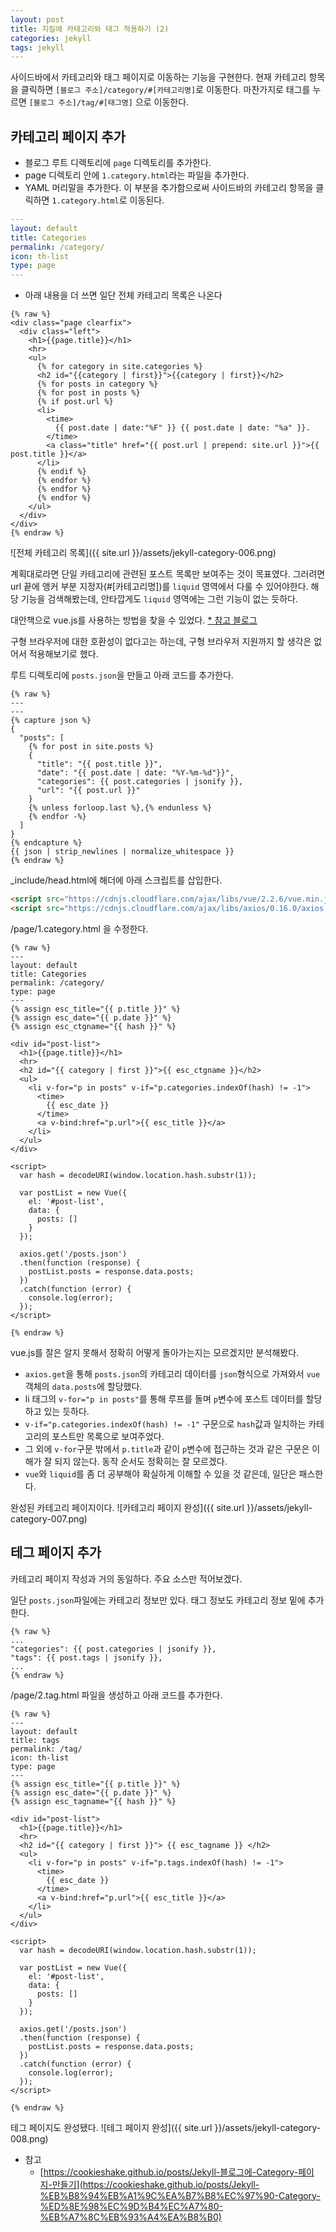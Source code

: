 ```yaml
---
layout: post
title: 지킬에 카테고리와 태그 적용하기 (2)
categories: jekyll
tags: jekyll
---
```

사이드바에서 카테고리와 태그 페이지로 이동하는 기능을 구현한다.
현재 카테고리 항목을 클릭하면 `[블로그 주소]/category/#[카테고리명]`로 이동한다.
마찬가지로 태그를 누르면 `[블로그 주소]/tag/#[태그명]` 으로 이동한다.

## 카테고리 페이지 추가

- 블로그 루트 디렉토리에 `page` 디렉토리를 추가한다.
- page 디렉토리 안에 `1.category.html`라는 파일을 추가한다.
- YAML 머리말을 추가한다. 이 부분을 추가함으로써 사이드바의 카테고리 항목을 클릭하면 `1.category.html`로 이동된다.
```yaml
---
layout: default
title: Categories
permalink: /category/
icon: th-list
type: page
---
```

- 아래 내용을 더 쓰면 일단 전체 카테고리 목록은 나온다

``` liquid
{% raw %}
<div class="page clearfix">
  <div class="left">
    <h1>{{page.title}}</h1>
    <hr>
    <ul>
      {% for category in site.categories %}
      <h2 id="{{category | first}}">{{category | first}}</h2>
      {% for posts in category %}
      {% for post in posts %}
      {% if post.url %}
      <li>
        <time>
          {{ post.date | date:"%F" }} {{ post.date | date: "%a" }}.
        </time>
        <a class="title" href="{{ post.url | prepend: site.url }}">{{ post.title }}</a>
      </li>
      {% endif %}
      {% endfor %}
      {% endfor %}
      {% endfor %}
    </ul>
  </div>
</div>
{% endraw %}
```
![전체 카테고리 목록]({{ site.url }}/assets/jekyll-category-006.png)

계획대로라면 단일 카테고리에 관련된 포스트 목록만 보여주는 것이 목표였다.
그러려면 url 끝에 앵커 부분 지정자(#[카테고리명])를 `liquid` 영역에서 다룰 수 있어야한다. 
해당 기능을 검색해봤는데, 안타깝게도 `liquid` 영역에는 그런 기능이 없는 듯하다.

대안책으로 vue.js를 사용하는 방법을 찾을 수 있었다.
[* 참고 블로그](https://cookieshake.github.io/posts/Jekyll-%EB%B8%94%EB%A1%9C%EA%B7%B8%EC%97%90-Category-%ED%8E%98%EC%9D%B4%EC%A7%80-%EB%A7%8C%EB%93%A4%EA%B8%B0) 

구형 브라우저에 대한 호환성이 없다고는 하는데, 구형 브라우저 지원까지 할 생각은 없어서 적용해보기로 했다.

루트 디렉토리에 `posts.json`을 만들고 아래 코드를 추가한다.
```liquid
{% raw %}
---
---
{% capture json %}
{
  "posts": [
    {% for post in site.posts %}
    {
      "title": "{{ post.title }}",
      "date": "{{ post.date | date: "%Y-%m-%d"}}",
      "categories": {{ post.categories | jsonify }},
      "url": "{{ post.url }}"
    }
    {% unless forloop.last %},{% endunless %}
    {% endfor -%}
  ]
}
{% endcapture %}
{{ json | strip_newlines | normalize_whitespace }}
{% endraw %}
```
_include/head.html에 해더에 아래 스크립트를 삽입한다.
```html
<script src="https://cdnjs.cloudflare.com/ajax/libs/vue/2.2.6/vue.min.js"></script>
<script src="https://cdnjs.cloudflare.com/ajax/libs/axios/0.16.0/axios.min.js"></script>
```

/page/1.category.html 을 수정한다.

```liquid
{% raw %}
---
layout: default
title: Categories
permalink: /category/
type: page
---
{% assign esc_title="{{ p.title }}" %}
{% assign esc_date="{{ p.date }}" %}
{% assign esc_ctgname="{{ hash }}" %}

<div id="post-list">
  <h1>{{page.title}}</h1>
  <hr>
  <h2 id="{{ category | first }}">{{ esc_ctgname }}</h2>
  <ul>
    <li v-for="p in posts" v-if="p.categories.indexOf(hash) != -1">
      <time>
        {{ esc_date }}
      </time>
      <a v-bind:href="p.url">{{ esc_title }}</a>
    </li>
  </ul>
</div>

<script>
  var hash = decodeURI(window.location.hash.substr(1));

  var postList = new Vue({
    el: '#post-list',
    data: {
      posts: []
    }
  });

  axios.get('/posts.json')
  .then(function (response) {
    postList.posts = response.data.posts;
  })
  .catch(function (error) {
    console.log(error);
  });
</script>

{% endraw %}

```

vue.js를 잘은 알지 못해서 정확히 어떻게 돌아가는지는 모르겠지만 분석해봤다.
- `axios.get`을 통해 `posts.json`의 카테고리 데이터를 `json`형식으로 가져와서 `vue`객체의 `data.posts`에 할당했다.
- li 태그의 `v-for="p in posts"`를 통해 루프를 돌며 `p`변수에 포스트 데이터를 할당하고 있는 듯하다.
- `v-if="p.categories.indexOf(hash) != -1"` 구문으로 `hash`값과 일치하는 카테고리의 포스트만 목록으로 보여주었다.
- 그 외에 `v-for`구문 밖에서 `p.title`과 같이 `p`변수에 접근하는 것과 같은 구문은 이해가 잘 되지 않는다. 동작 순서도 정확히는 잘 모르겠다.
- `vue`와 `liquid`를 좀 더 공부해야 확실하게 이해할 수 있을 것 같은데, 일단은 패스한다. 

완성된 카테고리 페이지이다.
![카테고리 페이지 완성]({{ site.url }}/assets/jekyll-category-007.png)

## 테그 페이지 추가
카테고리 페이지 작성과 거의 동일하다. 주요 소스만 적어보겠다.

일단 `posts.json`파일에는 카테고리 정보만 있다. 태그 정보도 카테고리 정보 밑에 추가한다.

```liquid
{% raw %}
...
"categories": {{ post.categories | jsonify }},
"tags": {{ post.tags | jsonify }},
...
{% endraw %}

```

/page/2.tag.html 파일을 생성하고 아래 코드를 추가한다.

```liquid
{% raw %}
---
layout: default
title: tags
permalink: /tag/
icon: th-list
type: page
---
{% assign esc_title="{{ p.title }}" %}
{% assign esc_date="{{ p.date }}" %}
{% assign esc_tagname="{{ hash }}" %}

<div id="post-list">
  <h1>{{page.title}}</h1>
  <hr>
  <h2 id="{{ category | first }}"> {{ esc_tagname }} </h2>
  <ul>
    <li v-for="p in posts" v-if="p.tags.indexOf(hash) != -1">
      <time>
        {{ esc_date }}
      </time>
      <a v-bind:href="p.url">{{ esc_title }}</a>
    </li>
  </ul>
</div>

<script>
  var hash = decodeURI(window.location.hash.substr(1));

  var postList = new Vue({
    el: '#post-list',
    data: {
      posts: []
    }
  });

  axios.get('/posts.json')
  .then(function (response) {
    postList.posts = response.data.posts;
  })
  .catch(function (error) {
    console.log(error);
  });
</script>

{% endraw %}
```

테그 페이지도 완성됐다.
![테그 페이지 완성]({{ site.url }}/assets/jekyll-category-008.png)

- 참고
  - [https://cookieshake.github.io/posts/Jekyll-블로그에-Category-페이지-만들기](https://cookieshake.github.io/posts/Jekyll-%EB%B8%94%EB%A1%9C%EA%B7%B8%EC%97%90-Category-%ED%8E%98%EC%9D%B4%EC%A7%80-%EB%A7%8C%EB%93%A4%EA%B8%B0)
